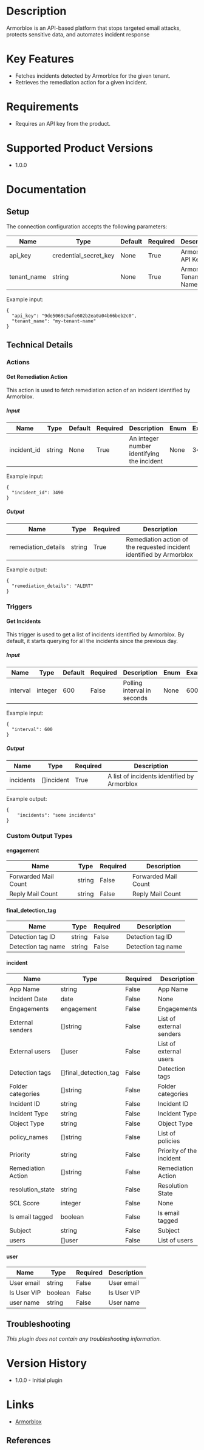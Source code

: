 # Description

Armorblox is an API-based platform that stops targeted email attacks, protects sensitive data, and automates incident response

# Key Features

* Fetches incidents detected by Armorblox for the given tenant.
* Retrieves the remediation action for a given incident.

# Requirements

* Requires an API key from the product.

# Supported Product Versions

* 1.0.0

# Documentation

## Setup

The connection configuration accepts the following parameters:

|Name|Type|Default|Required|Description|Enum|Example|
|----|----|-------|--------|-----------|----|-------|
|api_key|credential_secret_key|None|True|Armorblox API Key|None|9de5069c5afe602b2ea0a04b66beb2c0|
|tenant_name|string|None|True|Armorblox Tenant Name|None|my-tenant-name|

Example input:

```
{
  "api_key": "9de5069c5afe602b2ea0a04b66beb2c0",
  "tenant_name": "my-tenant-name"
}
```
## Technical Details

### Actions

#### Get Remediation Action

This action is used to fetch remediation action of an incident identified by Armorblox.

##### Input

|Name|Type|Default|Required|Description|Enum|Example|
|----|----|-------|--------|-----------|----|-------|
|incident_id|string|None|True|An integer number identifying the incident|None|3490|

Example input:

```
{
  "incident_id": 3490
}
```

##### Output

|Name|Type|Required|Description|
|----|----|--------|-----------|
|remediation_details|string|True|Remediation action of the requested incident identified by Armorblox|

Example output:
```
{
  "remediation_details": "ALERT"
}
```

### Triggers

#### Get Incidents

This trigger is used to get a list of incidents identified by Armorblox. By default, it starts querying for all the incidents since the previous day.

##### Input

|Name|Type|Default|Required|Description|Enum|Example|
|----|----|-------|--------|-----------|----|-------|
|interval|integer|600|False|Polling interval in seconds|None|600|

Example input:

```
{
  "interval": 600
}
```

##### Output

|Name|Type|Required|Description|
|----|----|--------|-----------|
|incidents|[]incident|True|A list of incidents identified by Armorblox|

Example output:

```
{
    "incidents": "some incidents"
}
```

### Custom Output Types

#### engagement

|Name|Type|Required|Description|
|----|----|--------|-----------|
|Forwarded Mail Count|string|False|Forwarded Mail Count|
|Reply Mail Count|string|False|Reply Mail Count|

#### final_detection_tag

|Name|Type|Required|Description|
|----|----|--------|-----------|
|Detection tag ID|string|False|Detection tag ID|
|Detection tag name|string|False|Detection tag name|

#### incident

|Name|Type|Required|Description|
|----|----|--------|-----------|
|App Name|string|False|App Name|
|Incident Date|date|False|None|
|Engagements|engagement|False|Engagements|
|External senders|[]string|False|List of external senders|
|External users|[]user|False|List of external users|
|Detection tags|[]final_detection_tag|False|Detection tags|
|Folder categories|[]string|False|Folder categories|
|Incident ID|string|False|Incident ID|
|Incident Type|string|False|Incident Type|
|Object Type|string|False|Object Type|
|policy_names|[]string|False|List of policies|
|Priority|string|False|Priority of the incident|
|Remediation Action|[]string|False|Remediation Action|
|resolution_state|string|False|Resolution State|
|SCL Score|integer|False|None|
|Is email tagged|boolean|False|Is email tagged|
|Subject|string|False|Subject|
|users|[]user|False|List of users|

#### user

|Name|Type|Required|Description|
|----|----|--------|-----------|
|User email|string|False|User email|
|Is User VIP|boolean|False|Is User VIP|
|user name|string|False|User name|


## Troubleshooting

_This plugin does not contain any troubleshooting information._

# Version History

* 1.0.0 - Initial plugin

# Links

* [Armorblox](https://www.armorblox.com/)
## References

